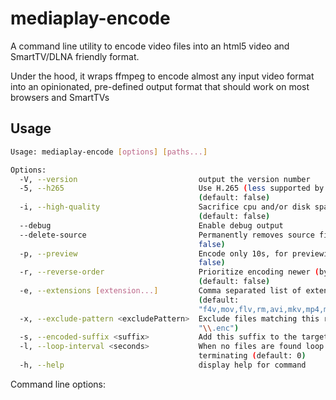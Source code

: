 mediaplay-encode
================

A command line utility to encode video files into an html5 video and SmartTV/DLNA friendly format.

Under the hood, it wraps ffmpeg to encode almost any input video format into an opinionated, pre-defined output
format that should work on most browsers and SmartTVs

Usage
-----

```bash
Usage: mediaplay-encode [options] [paths...]

Options:
  -V, --version                           output the version number
  -5, --h265                              Use H.265 (less supported by browsers) instead of H.264
                                          (default: false)
  -i, --high-quality                      Sacrifice cpu and/or disk space to get better quality
                                          (default: false)
  --debug                                 Enable debug output
  --delete-source                         Permanently removes source file after encoding (default:
                                          false)
  -p, --preview                           Encode only 10s, for previewing the result (default:
                                          false)
  -r, --reverse-order                     Prioritize encoding newer (by creation time) files
                                          (default: false)
  -e, --extensions [extension...]         Comma separated list of extensions to encode from
                                          (default:
                                          "f4v,mov,flv,rm,avi,mkv,mp4,m4v,wmv,mpeg,asf,divx,mpg")
  -x, --exclude-pattern <excludePattern>  Exclude files matching this regular expression (default:
                                          "\\.enc")
  -s, --encoded-suffix <suffix>           Add this suffix to the target file name (default: ".enc")
  -l, --loop-interval <seconds>           When no files are found loop every <seconds> instead of
                                          terminating (default: 0)
  -h, --help                              display help for command
```

Command line options:
